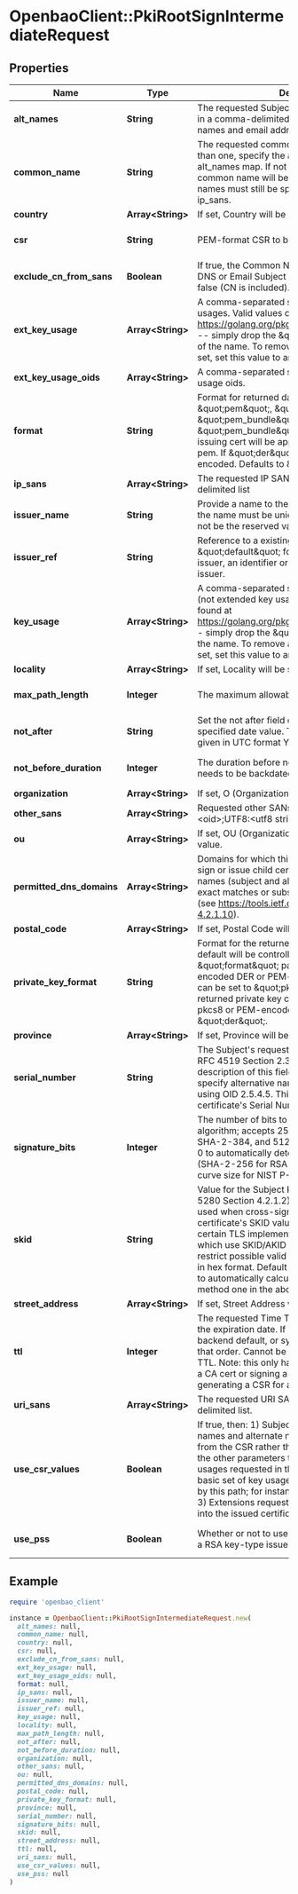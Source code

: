 # OpenbaoClient::PkiRootSignIntermediateRequest

## Properties

| Name | Type | Description | Notes |
| ---- | ---- | ----------- | ----- |
| **alt_names** | **String** | The requested Subject Alternative Names, if any, in a comma-delimited list. May contain both DNS names and email addresses. | [optional] |
| **common_name** | **String** | The requested common name; if you want more than one, specify the alternative names in the alt_names map. If not specified when signing, the common name will be taken from the CSR; other names must still be specified in alt_names or ip_sans. | [optional] |
| **country** | **Array&lt;String&gt;** | If set, Country will be set to this value. | [optional] |
| **csr** | **String** | PEM-format CSR to be signed. | [optional][default to &#39;&#39;] |
| **exclude_cn_from_sans** | **Boolean** | If true, the Common Name will not be included in DNS or Email Subject Alternate Names. Defaults to false (CN is included). | [optional][default to false] |
| **ext_key_usage** | **Array&lt;String&gt;** | A comma-separated string or list of extended key usages. Valid values can be found at https://golang.org/pkg/crypto/x509/#ExtKeyUsage -- simply drop the \&quot;ExtKeyUsage\&quot; part of the name. To remove all key usages from being set, set this value to an empty list. | [optional] |
| **ext_key_usage_oids** | **Array&lt;String&gt;** | A comma-separated string or list of extended key usage oids. | [optional] |
| **format** | **String** | Format for returned data. Can be \&quot;pem\&quot;, \&quot;der\&quot;, or \&quot;pem_bundle\&quot;. If \&quot;pem_bundle\&quot;, any private key and issuing cert will be appended to the certificate pem. If \&quot;der\&quot;, the value will be base64 encoded. Defaults to \&quot;pem\&quot;. | [optional][default to &#39;pem&#39;] |
| **ip_sans** | **Array&lt;String&gt;** | The requested IP SANs, if any, in a comma-delimited list | [optional] |
| **issuer_name** | **String** | Provide a name to the generated or existing issuer, the name must be unique across all issuers and not be the reserved value &#39;default&#39; | [optional] |
| **issuer_ref** | **String** | Reference to a existing issuer; either \&quot;default\&quot; for the configured default issuer, an identifier or the name assigned to the issuer. | [optional][default to &#39;default&#39;] |
| **key_usage** | **Array&lt;String&gt;** | A comma-separated string or list of key usages (not extended key usages). Valid values can be found at https://golang.org/pkg/crypto/x509/#KeyUsage -- simply drop the \&quot;KeyUsage\&quot; part of the name. To remove all key usages from being set, set this value to an empty list. | [optional] |
| **locality** | **Array&lt;String&gt;** | If set, Locality will be set to this value. | [optional] |
| **max_path_length** | **Integer** | The maximum allowable path length | [optional][default to -1] |
| **not_after** | **String** | Set the not after field of the certificate with specified date value. The value format should be given in UTC format YYYY-MM-ddTHH:MM:SSZ | [optional] |
| **not_before_duration** | **Integer** | The duration before now which the certificate needs to be backdated by. | [optional][default to 30] |
| **organization** | **Array&lt;String&gt;** | If set, O (Organization) will be set to this value. | [optional] |
| **other_sans** | **Array&lt;String&gt;** | Requested other SANs, in an array with the format &lt;oid&gt;;UTF8:&lt;utf8 string value&gt; for each entry. | [optional] |
| **ou** | **Array&lt;String&gt;** | If set, OU (OrganizationalUnit) will be set to this value. | [optional] |
| **permitted_dns_domains** | **Array&lt;String&gt;** | Domains for which this certificate is allowed to sign or issue child certificates. If set, all DNS names (subject and alt) on child certs must be exact matches or subsets of the given domains (see https://tools.ietf.org/html/rfc5280#section-4.2.1.10). | [optional] |
| **postal_code** | **Array&lt;String&gt;** | If set, Postal Code will be set to this value. | [optional] |
| **private_key_format** | **String** | Format for the returned private key. Generally the default will be controlled by the \&quot;format\&quot; parameter as either base64-encoded DER or PEM-encoded DER. However, this can be set to \&quot;pkcs8\&quot; to have the returned private key contain base64-encoded pkcs8 or PEM-encoded pkcs8 instead. Defaults to \&quot;der\&quot;. | [optional][default to &#39;der&#39;] |
| **province** | **Array&lt;String&gt;** | If set, Province will be set to this value. | [optional] |
| **serial_number** | **String** | The Subject&#39;s requested serial number, if any. See RFC 4519 Section 2.31 &#39;serialNumber&#39; for a description of this field. If you want more than one, specify alternative names in the alt_names map using OID 2.5.4.5. This has no impact on the final certificate&#39;s Serial Number field. | [optional] |
| **signature_bits** | **Integer** | The number of bits to use in the signature algorithm; accepts 256 for SHA-2-256, 384 for SHA-2-384, and 512 for SHA-2-512. Defaults to 0 to automatically detect based on key length (SHA-2-256 for RSA keys, and matching the curve size for NIST P-Curves). | [optional][default to 0] |
| **skid** | **String** | Value for the Subject Key Identifier field (RFC 5280 Section 4.2.1.2). This value should ONLY be used when cross-signing to mimic the existing certificate&#39;s SKID value; this is necessary to allow certain TLS implementations (such as OpenSSL) which use SKID/AKID matches in chain building to restrict possible valid chains. Specified as a string in hex format. Default is empty, allowing OpenBao to automatically calculate the SKID according to method one in the above RFC section. | [optional][default to &#39;&#39;] |
| **street_address** | **Array&lt;String&gt;** | If set, Street Address will be set to this value. | [optional] |
| **ttl** | **Integer** | The requested Time To Live for the certificate; sets the expiration date. If not specified the role default, backend default, or system default TTL is used, in that order. Cannot be larger than the mount max TTL. Note: this only has an effect when generating a CA cert or signing a CA cert, not when generating a CSR for an intermediate CA. | [optional] |
| **uri_sans** | **Array&lt;String&gt;** | The requested URI SANs, if any, in a comma-delimited list. | [optional] |
| **use_csr_values** | **Boolean** | If true, then: 1) Subject information, including names and alternate names, will be preserved from the CSR rather than using values provided in the other parameters to this path; 2) Any key usages requested in the CSR will be added to the basic set of key usages used for CA certs signed by this path; for instance, the non-repudiation flag; 3) Extensions requested in the CSR will be copied into the issued certificate. | [optional][default to false] |
| **use_pss** | **Boolean** | Whether or not to use PSS signatures when using a RSA key-type issuer. Defaults to false. | [optional][default to false] |

## Example

```ruby
require 'openbao_client'

instance = OpenbaoClient::PkiRootSignIntermediateRequest.new(
  alt_names: null,
  common_name: null,
  country: null,
  csr: null,
  exclude_cn_from_sans: null,
  ext_key_usage: null,
  ext_key_usage_oids: null,
  format: null,
  ip_sans: null,
  issuer_name: null,
  issuer_ref: null,
  key_usage: null,
  locality: null,
  max_path_length: null,
  not_after: null,
  not_before_duration: null,
  organization: null,
  other_sans: null,
  ou: null,
  permitted_dns_domains: null,
  postal_code: null,
  private_key_format: null,
  province: null,
  serial_number: null,
  signature_bits: null,
  skid: null,
  street_address: null,
  ttl: null,
  uri_sans: null,
  use_csr_values: null,
  use_pss: null
)
```

